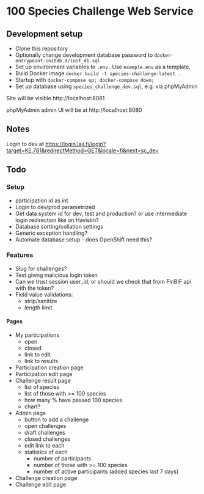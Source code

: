# 100 Species Challenge Web Service

## Development setup

- Clone this repository
- Optionally change development database password to `docker-entrypoint-initdb.d/init_db.sql`
- Set up environment variables to `.env.` Use `example.env` as a template.
- Build Docker image `docker build -t species-challenge:latest .`
- Startup with `docker-compose up; docker-compose down;`
- Set up database using `species_challenge_dev.sql`, e.g. via phpMyAdmin

Site will be visible http://localhost:8081

phpMyAdmin admin UI will be at http://localhost:8080 

## Notes

Login to dev at
https://login.laji.fi/login?target=KE.781&redirectMethod=GET&locale=fi&next=sc_dev

## Todo

### Setup

- participation id as int
- Login to dev/prod parametrized
- Get data system id for dev, test and production? or use intermediate login redirection like on Havistin?
- Database sorting/collation settings
- Generic exception handling?
- Automate database setup - does OpenShift need this?

### Features

- Slug for challenges?
- Test giving malicious login token
- Can we trust session user_id, or should we check that from FinBIF api with the token?
- Field value validations:
    - strip/sanitize
    - length limit

#### Pages

- My participations
    - open
    - closed
    - link to edit
    - link to results
- Participation creation page
- Participation edit page
- Challenge result page
    - list of species
    - list of those with >= 100 species
    - how many % have passed 100 species
    - chart?
- Admin page
    - button to add a challenge
    - open challenges
    - draft challenges
    - closed challenges
    - edit link to each
    - statistics of each
        - number of participants
        - number of those with >= 100 species
        - number of active participants (added species last 7 days)
- Challenge creation page
- Challenge edit page
